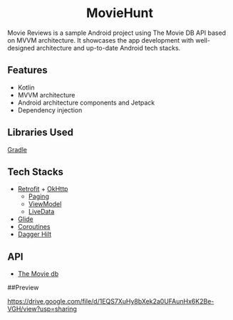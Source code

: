 <h1 align="center">MovieHunt</h1>

Movie Reviews is a sample Android project using The Movie DB API based on MVVM architecture. It showcases the app development with well-designed architecture and up-to-date Android tech stacks.

## Features
* Kotlin
* MVVM architecture
* Android architecture components and Jetpack
* Dependency injection

## Libraries Used

[Gradle](https://github.com/nero002/Movie-Reviews/blob/main/app/build.gradle)

## Tech Stacks
* [Retrofit](http://square.github.io/retrofit/) + [OkHttp](http://square.github.io/okhttp/)
    * [Paging](https://developer.android.com/topic/libraries/architecture/paging)
    * [ViewModel](https://developer.android.com/reference/androidx/lifecycle/ViewModel)
    * [LiveData](https://developer.android.com/topic/libraries/architecture/livedata)
* [Glide](https://github.com/bumptech/glide)
* [Coroutines](https://developer.android.com/kotlin/coroutines)
* [Dagger Hilt](https://developer.android.com/training/dependency-injection/hilt-android)

## API 

* [The Movie db](https://www.themoviedb.org/documentation/api)

##Preview

https://drive.google.com/file/d/1EQS7XuHy8bXek2a0UFAunHx6K2Be-VGH/view?usp=sharing
